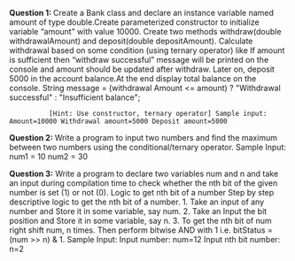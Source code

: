 <b>Question 1: </b>Create a Bank class and declare an instance variable named amount of type double.Create parameterized constructor to initialize variable “amount” with value 10000.
             Create two methods withdraw(double withdrawalAmount) and deposit(double depositAmount).
             Calculate withdrawal based on some condition (using ternary operator) like If amount is sufficient then “withdraw successful”
             message will be printed on the console and amount should be updated after withdraw.
             Later on, deposit 5000 in the account balance.At the end display total balance on the console.
             String message = (withdrawal Amount <= amount) ? "Withdrawal successful" : "Insufficient balance"; 

              [Hint: Use constructor, ternary operator] Sample input: Amount=10000 Withdrawal amount=5000 Deposit amount=5000

<b>Question 2: </b> Write a program to input two numbers and find the maximum between two numbers using the conditional/ternary operator. Sample Input: num1 = 10 num2 = 30

<b>Question 3:</b> Write a program to declare two variables num and n and take an input during compilation time to check whether the nth bit of the given number is set (1) or not (0). 
              Logic to get nth bit of a number Step by step descriptive logic to get the nth bit of a number. 1. 
              Take an input of any number and Store it in some variable, say num. 2. Take an Input the bit position and Store it in some variable, say n. 3. 
              To get the nth bit of num right shift num, n times. Then perform bitwise AND with 1 i.e. bitStatus = (num >> n) & 1. 
              Sample Input: Input number: num=12 Input nth bit number: n=2
